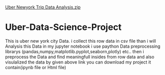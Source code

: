 [Uber Newyork Trip Data Analysis.zip](https://github.com/pradeep384/Uber-Data-Science-Project/files/7015964/Uber.Newyork.Trip.Data.Analysis.zip)
# Uber-Data-Science-Project
This is uber new york city Data. i collect this row data in csv file than i will Analysis this Data in my jupyter notebook i use paython Data preprocessing librarys (pandas,numpy,matplotlib.pyplot,seaborn,plotly) etc..
then i preprocess the Data and find meaningfull insides from row data and also visulalized the data
by given above link you can download my project it contain(ipynb file or Html file)
